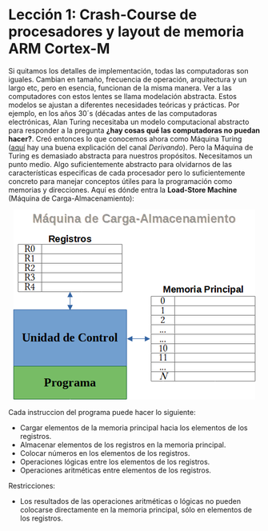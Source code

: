 # Lección 1: Crash-Course de procesadores y layout de memoria ARM Cortex-M

Si quitamos los detalles de implementación, todas las computadoras son iguales. Cambian en tamaño, frecuencia de operación, arquitectura y un largo etc, pero en esencia, funcionan de la misma manera. Ver a las computadores con estos lentes se llama modelación abstracta. Estos modelos se ajustan a diferentes necesidades teóricas y prácticas. Por ejemplo, en los años 30´s (décadas antes de las computadoras electrónicas, Alan Turing necesitaba un modelo computacional abstracto para responder a la pregunta **¿hay cosas qué las computadoras no puedan hacer?**. Creó entonces lo que conocemos ahora como Máquina Turing ([aquí](https://youtu.be/iaXLDz_UeYY) hay una buena explicación del canal *Derivando*). Pero la Máquina de Turing es demasiado abstracta para nuestros propósitos. Necesitamos un punto medio. Algo suficientemente abstracto para olvidarnos de las características especificas de cada procesador pero lo suficientemente concreto para manejar conceptos útiles para la programación como memorias y direcciones. Aquí es dónde entra la **Load-Store Machine** (Máquina de Carga-Almacenamiento):

<p align="center">
<img src="https://github.com/rescurib/Curso_Sistemas_Embebidos/blob/main/Diagramas/Carga_Almacenamiento_Diagrama.png">
<p>

Cada instruccion del programa puede hacer lo siguiente:
* Cargar elementos de la memoria principal hacia los elementos de los registros.
* Almacenar elementos de los registros en la memoria principal.
* Colocar números en los elementos de los registros.
* Operaciones lógicas entre los elementos de los registros.
* Operaciones aritméticas entre elementos de los registros.

Restricciones:
* Los resultados de las operaciones aritméticas o lógicas no pueden colocarse directamente en la memoria principal, sólo en elementos de los registros.

